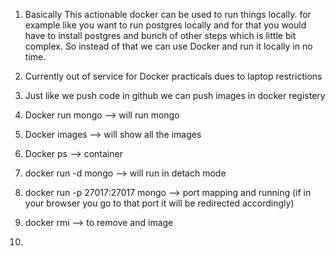 1. Basically This actionable docker can be used to run things locally. for example like you want to run postgres locally and for that you would have to install postgres and bunch of other steps which is little bit complex. So instead of that we can use Docker and run it locally in no time.

2. Currently out of service for Docker practicals dues to laptop restrictions

3. Just like we push code in github we can push images in docker registery

4. Docker run mongo --> will run mongo

5. Docker images --> will show all the images

6. Docker ps --> container

7. docker run -d mongo --> will run in detach mode

8. docker run -p 27017:27017 mongo --> port mapping and running (if in your browser you go to that port it will be redirected accordingly)

9. docker rmi --> to remove and image

10. 

